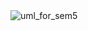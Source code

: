 <img src="https://sun9-8.userapi.com/impg/s6WhNVgWguKM1uk0KcrefPP-LJ4I3K5nF8qqLQ/8HpT8PGC2fk.jpg?size=1963x1542&quality=96&sign=cc69fee65d3b90881d52dc7bdbf14d4e&type=album" alt="uml_for_sem5">